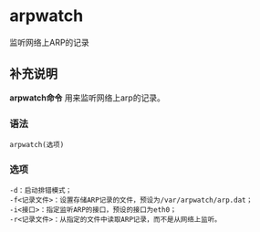 arpwatch
===

监听网络上ARP的记录

## 补充说明

**arpwatch命令** 用来监听网络上arp的记录。

### 语法  

```shell
arpwatch(选项)
```

### 选项  

```shell
-d：启动排错模式；
-f<记录文件>：设置存储ARP记录的文件，预设为/var/arpwatch/arp.dat；
-i<接口>：指定监听ARP的接口，预设的接口为eth0；
-r<记录文件>：从指定的文件中读取ARP记录，而不是从网络上监听。
```


<!-- Linux命令行搜索引擎：https://jaywcjlove.github.io/linux-command/ -->